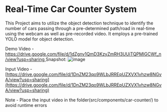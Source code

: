 # Real-Time Car Counter System

This Project aims to utilize the object detection technique to identify the number of cars passing through a pre-determined path/road in real-time using the webcam as well as pre-recorded video. It employs a pre-trained YOLO model for object detection.

Demo Video - [https://drive.google.com/file/d/1dZgnv1QmD3KzyZmRH3UUiTQPMIGCWf_n/view?usp=sharing
](https://drive.google.com/file/d/1dZgnv1QmD3KzyZmRH3UUiTQPMIGCWf_n/view?usp=drive_link)
Snapshot:
![image](https://github.com/RohitMacherla3/real-time-object-detection-system/assets/89356811/03a058db-fef2-42d8-b1c2-a420ffc61053)

Input Video - [https://drive.google.com/file/d/1DnZM23qo9WLbJRREpUZXVX1vhzw8NGvA/view?usp=sharing](https://drive.google.com/file/d/1DnZM23qo9WLbJRREpUZXVX1vhzw8NGvA/view?usp=sharing)

Note - Place the input video in the folder(src/components/car-counter/) to avoid runtime errors





